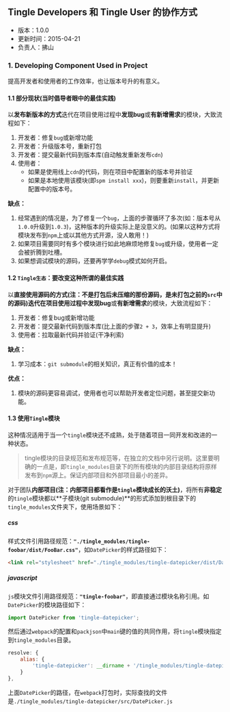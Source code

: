 <link rel="stylesheet" href="../src/flexbox.css"/>
<link rel="stylesheet" href="../src/util.css"/>
<link rel="stylesheet" href="./doc.css"/>

## Tingle Developers 和 Tingle User 的协作方式

* 版本：1.0.0
* 更新时间：2015-04-21
* 负责人：拂山

### 1. Developing Component Used in Project

提高开发者和使用者的工作效率，也让版本号升的有意义。

#### 1.1 部分现状(当时倡导者眼中的最佳实践)

以**发布新版本的方式**迭代在项目使用过程中**发现bug**或**有新增需求**的模块，大致流程如下：

1. 开发者：修复`bug`或新增功能
2. 开发者：升级版本号，重新打包
3. 开发者：提交最新代码到版本库(自动触发重新发布`cdn`)
4. 使用者：
   * 如果是使用线上`cdn`的代码，则在项目中配置新的版本号并验证
   * 如果是本地使用该模块(即`spm install xxx`)，则要重新`install`，并更新配置中的版本号。


**缺点：**

1. 经常遇到的情况是，为了修复一个`bug`，上面的步骤循环了多次(如：版本号从`1.0.0`升级到`1.0.3`)，这种版本的升级实际上是没意义的。(如果以这种方式将模块发布到`npm`上或以其他方式开源，没人敢用！)
2. 如果项目需要同时有多个模块进行如此地麻烦地修复`bug`或升级，使用者一定会被折腾到吐槽。
3. 如果想调试模块的源码，还要再学学`debug`模式如何开启。

#### 1.2 `Tingle生态`：要改变这种所谓的最佳实践

以**直接使用源码的方式(注：不是打包后未压缩的那份源码，是未打包之前的`src`中的源码)**迭代在项目使用过程中**发现bug**或**有新增需求**的模块，大致流程如下：

1. 开发者：修复bug或新增功能
2. 开发者：提交最新代码到版本库(比上面的步骤`2 + 3`，效率上有明显提升)
3. 使用者：拉取最新代码并验证(干净利索)

**缺点：**

1. 学习成本：`git submodule`的相关知识，真正有价值的成本！

**优点：**

1. 模块的源码更容易调试，使用者也可以帮助开发者定位问题，甚至提交新功能。


#### 1.3 使用`Tingle`模块

这种情况适用于当一个`tingle`模块还不成熟，处于随着项目一同开发和改进的一种状态。

> tingle模块的目录规范和发布规范等，在独立的文档中另行说明。这里要明确的一点是，即`tingle_modules`目录下的所有模块的内部目录结构将原样发布到`npm`源上。保证内部项目和外部项目最小的差异。

对于团队**内部项目(注：内部项目都看作是`tingle`模块成长的沃土)**，将所有**非稳定**的`tingle`模块都以**子模块(git submodule)**的形式添加到根目录下的`tingle_modules`文件夹下，使用场景如下：

##### css

样式文件引用路径规范：**`"./tingle_modules/tingle-foobar/dist/FooBar.css"`**，如`DatePicker`的样式路径如下：

```html
<link rel="stylesheet" href="./tingle_modules/tingle-datepicker/dist/DatePicker.css">
```

##### javascript

`js`模块文件引用路径规范：**`"tingle-foobar"`**，即直接通过模块名称引用。如`DatePicker`的模块路径如下：

```js
import DatePicker from 'tingle-datepicker';
```

然后通过`webpack`的配置和`packjson`中`main`键的值的共同作用，将`tingle`模块指定到`tingle_modules`目录。

```js
resolve: {
    alias: {
        'tingle-datepicker': __dirname + '/tingle_modules/tingle-datepicker/src'
    }
},
```
上面`DatePicker`的路径，在`webpack`打包时，实际查找的文件是`./tingle_modules/tingle-datepicker/src/DatePicker.js`

